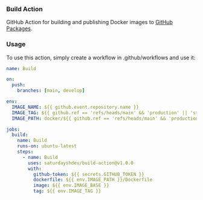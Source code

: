 ### Build Action

GitHub Action for building and publishing Docker images to [GitHub Packages](https://github.com/orgs/saturdayshdev/packages).

### Usage

To use this action, simply create a workflow in .github/workflows and use it:

```yaml
name: Build

on:
  push:
    branches: [main, develop]

env:
  IMAGE_NAME: ${{ github.event.repository.name }}
  IMAGE_TAG: ${{ github.ref == 'refs/heads/main' && 'production' || 'staging' }}
  IMAGE_PATH: docker/${{ github.ref == 'refs/heads/main' && 'production' || 'staging' }}

jobs:
  build:
    name: Build
    runs-on: ubuntu-latest
    steps:
      - name: Build
        uses: saturdayshdev/build-action@v1.0.0
        with:
          github-token: ${{ secrets.GITHUB_TOKEN }}
          dockerfile: ${{ env.IMAGE_PATH }}/Dockerfile
          image: ${{ env.IMAGE_BASE }}
          tag: ${{ env.IMAGE_TAG }}
```

